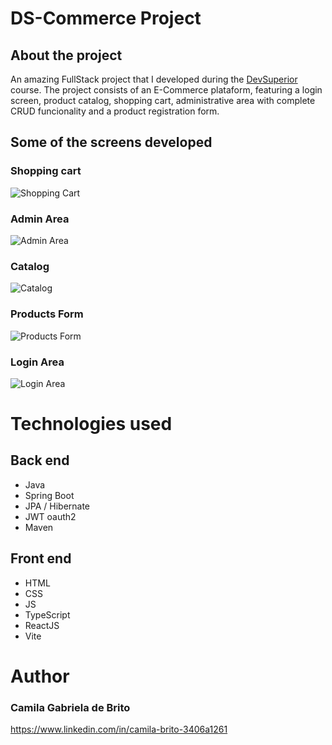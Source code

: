 

# DS-Commerce Project

## About the project

An amazing FullStack project that I developed during the [DevSuperior](https://devsuperior.com "Site da DevSuperior") course.
The project consists of an E-Commerce plataform, featuring a login screen, product catalog, shopping cart, administrative area with complete CRUD funcionality and a product registration form.

## Some of the screens developed

### Shopping cart
![Shopping Cart](https://github.com/camilagbrito/Projeto-DSCommerce/blob/main/Assets/DS-Commerce-Cart.png)

### Admin Area
![Admin Area](https://github.com/camilagbrito/Projeto-DSCommerce/blob/main/Assets/DS-Commerce-admin.png)

### Catalog
![Catalog](https://github.com/camilagbrito/Projeto-DSCommerce/blob/main/Assets/DS-Commerce-catalog.png)

### Products Form
![Products Form](https://github.com/camilagbrito/Projeto-DSCommerce/blob/main/Assets/DS-Commerce-form.png)

### Login Area
![Login Area](https://github.com/camilagbrito/Projeto-DSCommerce/blob/main/Assets/DS-Commerce-login.png)


# Technologies used

## Back end

- Java
- Spring Boot
- JPA / Hibernate
- JWT oauth2
- Maven

## Front end

- HTML
- CSS 
- JS 
- TypeScript
- ReactJS
- Vite

# Author

### Camila Gabriela de Brito
https://www.linkedin.com/in/camila-brito-3406a1261
